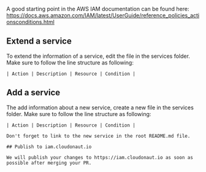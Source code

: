 A good starting point in the AWS IAM documentation can be found here: https://docs.aws.amazon.com/IAM/latest/UserGuide/reference_policies_actionsconditions.html

## Extend a service

To extend the information of a service, edit the file in the services folder. Make sure to follow the line structure as following:

```
| Action | Description | Resource | Condition |
```

## Add a service

The add information about a new service, create a new file in the services folder. Make sure to follow the line structure as following:

```
| Action | Description | Resource | Condition |

Don't forget to link to the new service in the root README.md file.

## Publish to iam.cloudonaut.io

We will publish your changes to https://iam.cloudonaut.io as soon as possible after merging your PR.
